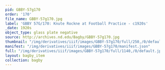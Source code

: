 ```yaml
---
pid: GBBY-57g170
order: '170'
file_name: GBBY-57g170.jpg
label: 'GBBY 57G/170: Knute Rockne at Football Practice - c1920s'
_date: 1920s
object_type: glass plate negative
source: http://archives.nd.edu/Bagby/GBBY-57g170.jpg
thumbnail: "/img/derivatives/iiif/images/GBBY-57g170/full/250,/0/default.jpg"
manifest: "/img/derivatives/iiif/images/GBBY-57g170/manifest.json"
full: "/img/derivatives/iiif/images/GBBY-57g170/full/1140,/0/default.jpg"
layout: bagby_item
collection: bagby
---
```

